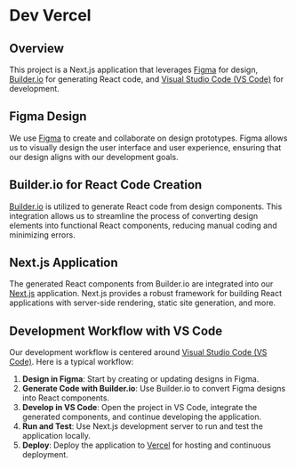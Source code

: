 # Dev Vercel

## Overview
This project is a Next.js application that leverages [Figma](https://www.figma.com/) for design, [Builder.io](https://www.builder.io/) for generating React code, and [Visual Studio Code (VS Code)](https://code.visualstudio.com/) for development.

## Figma Design
We use [Figma](https://www.figma.com/) to create and collaborate on design prototypes. Figma allows us to visually design the user interface and user experience, ensuring that our design aligns with our development goals.

## Builder.io for React Code Creation
[Builder.io](https://www.builder.io/) is utilized to generate React code from design components. This integration allows us to streamline the process of converting design elements into functional React components, reducing manual coding and minimizing errors.

## Next.js Application
The generated React components from Builder.io are integrated into our [Next.js](https://nextjs.org/) application. Next.js provides a robust framework for building React applications with server-side rendering, static site generation, and more.

## Development Workflow with VS Code
Our development workflow is centered around [Visual Studio Code (VS Code)](https://code.visualstudio.com/). Here is a typical workflow:

1. **Design in Figma**: Start by creating or updating designs in Figma.
2. **Generate Code with Builder.io**: Use Builder.io to convert Figma designs into React components.
3. **Develop in VS Code**: Open the project in VS Code, integrate the generated components, and continue developing the application.
4. **Run and Test**: Use Next.js development server to run and test the application locally.
5. **Deploy**: Deploy the application to [Vercel](https://vercel.com/) for hosting and continuous deployment.
